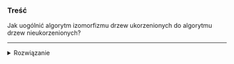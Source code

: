 ### Treść
Jak uogólnić algorytm izomorfizmu drzew ukorzenionych do algorytmu drzew nieukorzenionych?

------
<details><summary>Rozwiązanie</summary>
<p>

